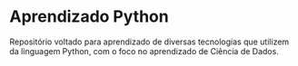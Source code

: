 # Aprendizado Python

Repositório voltado para aprendizado de diversas tecnologias que utilizem da linguagem Python, com o foco no aprendizado
de Ciência de Dados.


